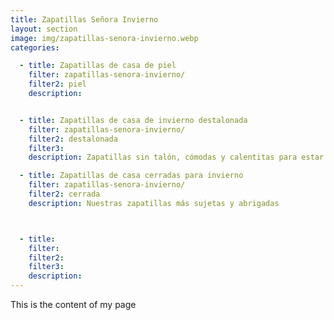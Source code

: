 ```yaml
---
title: Zapatillas Señora Invierno
layout: section
image: img/zapatillas-senora-invierno.webp
categories:

  - title: Zapatillas de casa de piel
    filter: zapatillas-senora-invierno/
    filter2: piel
    description:


  - title: Zapatillas de casa de invierno destalonada
    filter: zapatillas-senora-invierno/
    filter2: destalonada
    filter3: 
    description: Zapatillas sin talón, cómodas y calentitas para estar en casa 

  - title: Zapatillas de casa cerradas para invierno
    filter: zapatillas-senora-invierno/
    filter2: cerrada
    description: Nuestras zapatillas más sujetas y abrigadas



  - title: 
    filter: 
    filter2: 
    filter3: 
    description: 
---
```


This is the content of my page